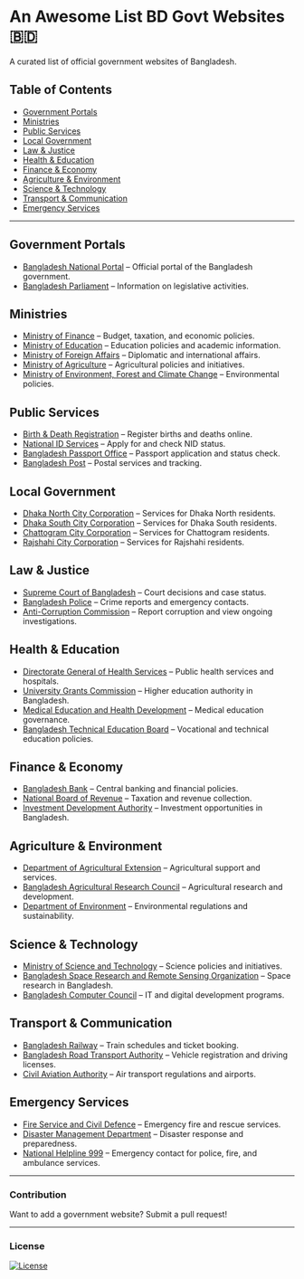 # An Awesome List BD Govt Websites 🇧🇩  

A curated list of official government websites of Bangladesh.  

## Table of Contents  
- [Government Portals](#government-portals)  
- [Ministries](#ministries)  
- [Public Services](#public-services)  
- [Local Government](#local-government)  
- [Law & Justice](#law--justice)  
- [Health & Education](#health--education)  
- [Finance & Economy](#finance--economy)  
- [Agriculture & Environment](#agriculture--environment)  
- [Science & Technology](#science--technology)  
- [Transport & Communication](#transport--communication)  
- [Emergency Services](#emergency-services)  

---

## Government Portals  
- [Bangladesh National Portal](https://bangladesh.gov.bd) – Official portal of the Bangladesh government.  
- [Bangladesh Parliament](https://www.parliament.gov.bd) – Information on legislative activities.  

## Ministries  
- [Ministry of Finance](https://mof.gov.bd) – Budget, taxation, and economic policies.  
- [Ministry of Education](https://moedu.gov.bd) – Education policies and academic information.  
- [Ministry of Foreign Affairs](https://mofa.gov.bd) – Diplomatic and international affairs.  
- [Ministry of Agriculture](https://moa.gov.bd) – Agricultural policies and initiatives.  
- [Ministry of Environment, Forest and Climate Change](https://moefcc.gov.bd) – Environmental policies.  

## Public Services  
- [Birth & Death Registration](https://bdris.gov.bd) – Register births and deaths online.  
- [National ID Services](https://services.nidw.gov.bd) – Apply for and check NID status.  
- [Bangladesh Passport Office](https://www.passport.gov.bd) – Passport application and status check.  
- [Bangladesh Post](https://www.bdpost.gov.bd) – Postal services and tracking.  

## Local Government  
- [Dhaka North City Corporation](https://dncc.gov.bd) – Services for Dhaka North residents.  
- [Dhaka South City Corporation](https://dscc.gov.bd) – Services for Dhaka South residents.  
- [Chattogram City Corporation](https://ccc.gov.bd) – Services for Chattogram residents.  
- [Rajshahi City Corporation](https://www.rajshahicity.gov.bd) – Services for Rajshahi residents.  

## Law & Justice  
- [Supreme Court of Bangladesh](https://supremecourt.gov.bd) – Court decisions and case status.  
- [Bangladesh Police](https://www.police.gov.bd) – Crime reports and emergency contacts.  
- [Anti-Corruption Commission](https://acc.org.bd) – Report corruption and view ongoing investigations.  

## Health & Education  
- [Directorate General of Health Services](https://www.dghs.gov.bd) – Public health services and hospitals.  
- [University Grants Commission](https://www.ugc.gov.bd) – Higher education authority in Bangladesh.  
- [Medical Education and Health Development](https://dgme.gov.bd) – Medical education governance.  
- [Bangladesh Technical Education Board](https://bteb.gov.bd) – Vocational and technical education policies.  

## Finance & Economy  
- [Bangladesh Bank](https://www.bb.org.bd) – Central banking and financial policies.  
- [National Board of Revenue](https://nbr.gov.bd) – Taxation and revenue collection.  
- [Investment Development Authority](https://bida.gov.bd) – Investment opportunities in Bangladesh.  

## Agriculture & Environment  
- [Department of Agricultural Extension](https://dae.gov.bd) – Agricultural support and services.  
- [Bangladesh Agricultural Research Council](https://barc.gov.bd) – Agricultural research and development.  
- [Department of Environment](https://doe.gov.bd) – Environmental regulations and sustainability.  

## Science & Technology  
- [Ministry of Science and Technology](https://most.gov.bd) – Science policies and initiatives.  
- [Bangladesh Space Research and Remote Sensing Organization](https://sparrso.gov.bd) – Space research in Bangladesh.  
- [Bangladesh Computer Council](https://bcc.gov.bd) – IT and digital development programs.  

## Transport & Communication  
- [Bangladesh Railway](https://railway.gov.bd) – Train schedules and ticket booking.  
- [Bangladesh Road Transport Authority](https://brta.gov.bd) – Vehicle registration and driving licenses.  
- [Civil Aviation Authority](https://caab.gov.bd) – Air transport regulations and airports.  

## Emergency Services  
- [Fire Service and Civil Defence](https://fireservice.gov.bd) – Emergency fire and rescue services.  
- [Disaster Management Department](https://ddm.gov.bd) – Disaster response and preparedness.  
- [National Helpline 999](https://999.gov.bd) – Emergency contact for police, fire, and ambulance services.  

---

### Contribution  
Want to add a government website? Submit a pull request!  

---

### License  
[![License](https://img.shields.io/badge/license-MIT-blue.svg)](LICENSE) 
